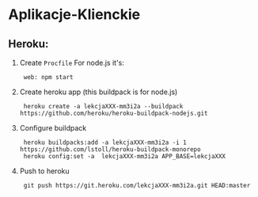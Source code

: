 # Aplikacje-Klienckie

## Heroku:

1) Create `Procfile`
    For node.js it's:

        web: npm start
    
2) Create heroku app (this buildpack is for node.js)

        heroku create -a lekcjaXXX-mm3i2a --buildpack https://github.com/heroku/heroku-buildpack-nodejs.git

3) Configure buildpack

        heroku buildpacks:add -a lekcjaXXX-mm3i2a -i 1 https://github.com/lstoll/heroku-buildpack-monorepo
        heroku config:set -a  lekcjaXXX-mm3i2a APP_BASE=lekcjaXXX

4) Push to heroku

        git push https://git.heroku.com/lekcjaXXX-mm3i2a.git HEAD:master
